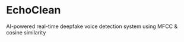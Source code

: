 # EchoClean
AI-powered real-time deepfake voice detection system using MFCC &amp; cosine similarity
